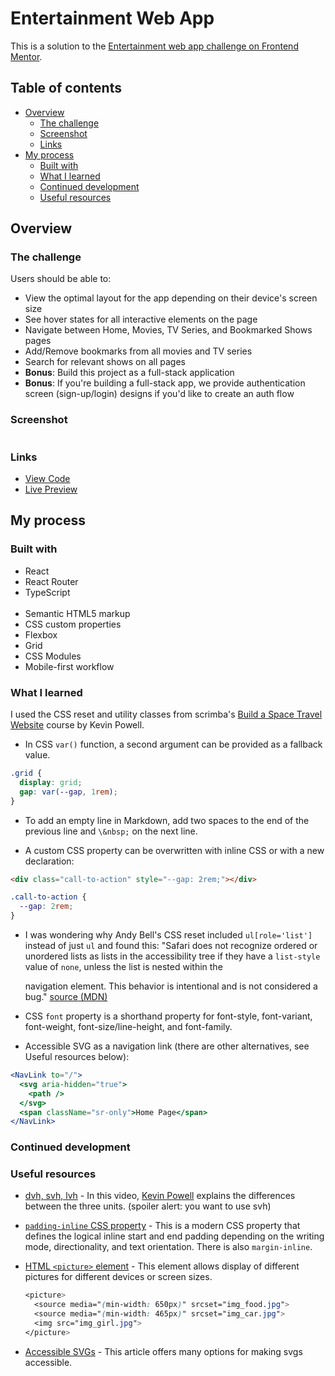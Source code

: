 # Entertainment Web App

This is a solution to the [Entertainment web app challenge on Frontend Mentor](https://www.frontendmentor.io/challenges/entertainment-web-app-J-UhgAW1X).

## Table of contents

- [Overview](#overview)
  - [The challenge](#the-challenge)
  - [Screenshot](#screenshot)
  - [Links](#links)
- [My process](#my-process)
  - [Built with](#built-with)
  - [What I learned](#what-i-learned)
  - [Continued development](#continued-development)
  - [Useful resources](#useful-resources)

## Overview

### The challenge

Users should be able to:

- View the optimal layout for the app depending on their device's screen size
- See hover states for all interactive elements on the page
- Navigate between Home, Movies, TV Series, and Bookmarked Shows pages
- Add/Remove bookmarks from all movies and TV series
- Search for relevant shows on all pages
- **Bonus**: Build this project as a full-stack application
- **Bonus**: If you're building a full-stack app, we provide authentication screen (sign-up/login) designs if you'd like to create an auth flow

### Screenshot

![]()

### Links

- [View Code](https://www.example.com)
- [Live Preview](https://www.example.com)

## My process

### Built with
- React
- React Router
- TypeScript  
  &nbsp;
- Semantic HTML5 markup
- CSS custom properties
- Flexbox
- Grid
- CSS Modules
- Mobile-first workflow  

### What I learned

I used the CSS reset and utility classes from scrimba's [Build a Space Travel Website](https://scrimba.com/learn/spacetravel) course by Kevin Powell.

- In CSS ```var()``` function, a second argument can be provided as a fallback value.

```css
.grid {
  display: grid;
  gap: var(--gap, 1rem);
}
```

- To add an empty line in Markdown, add two spaces to the end of the previous line and ```\&nbsp;``` on the next line.

- A custom CSS property can be overwritten with inline CSS or with a new declaration:
```html
<div class="call-to-action" style="--gap: 2rem;"></div>
```
```css
.call-to-action {
  --gap: 2rem;
}
```
- I was wondering why Andy Bell's CSS reset included ```ul[role='list']``` instead of just ```ul``` and found this: "Safari does not recognize ordered or unordered lists as lists in the accessibility tree if they have a ```list-style``` value of ```none```, unless the list is nested within the <nav> navigation element. This behavior is intentional and is not considered a bug." [source (MDN)](https://developer.mozilla.org/en-US/docs/Web/CSS/list-style#accessibility_concerns)

- CSS ```font``` property is a shorthand property for font-style, font-variant, font-weight, font-size/line-height, and font-family.

- Accessible SVG as a navigation link (there are other alternatives, see Useful resources below): 
```jsx
<NavLink to="/">
  <svg aria-hidden="true">
    <path />
  </svg>
  <span className="sr-only">Home Page</span>
</NavLink>
```

### Continued development



### Useful resources

- [dvh, svh, lvh](https://www.youtube.com/watch?v=ru3U8MHbFFI) - In this video, [Kevin Powell](https://www.youtube.com/@KevinPowell) explains the differences between the three units. (spoiler alert: you want to use svh)
- [```padding-inline``` CSS property](https://developer.mozilla.org/en-US/docs/Web/CSS/padding-inline) - This is a modern CSS property that defines the logical inline start and end padding depending on the writing mode, directionality, and text orientation. There is also ```margin-inline```.
- [HTML ```<picture>``` element](https://www.w3schools.com/html/html_images_picture.asp) - This element allows display of different pictures for different devices or screen sizes.

  ```css
  <picture>
    <source media="(min-width: 650px)" srcset="img_food.jpg">
    <source media="(min-width: 465px)" srcset="img_car.jpg">
    <img src="img_girl.jpg">
  </picture>
  ```
- [Accessible SVGs](https://www.smashingmagazine.com/2021/05/accessible-svg-patterns-comparison/) - This article offers many options for making svgs accessible. 